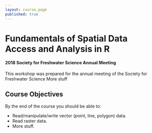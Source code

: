 ```yaml
---
layout: course_page
published: true
---
```


# Fundamentals of Spatial Data Access and Analysis in R

#### 2018 Society for Freshwater Science Annual Meeting

This workshop was prepared for the annual meeting of the Society for Freshwater Science
More stuff

## Course Objectives

By the end of the course you should be able to:
* Read/manipulate/write vector (point, line, polygon) data.
* Read raster data.
* More stuff.


